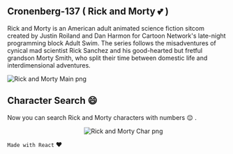 ## Cronenberg-137 ( Rick and Morty :two_hearts: )


Rick and Morty is an American adult animated science fiction sitcom created by Justin Roiland and Dan Harmon for Cartoon Network's late-night programming block Adult Swim. The series follows the misadventures of cynical mad scientist Rick Sanchez and his good-hearted but fretful grandson Morty Smith, who split their time between domestic life and interdimensional adventures.

![Rick and Morty Main png](https://github.com/amal-san/cronenberg-137/blob/master/rickandmorty.png)


## Character Search  :smile:

Now you can search Rick and Morty characters with numbers :relieved: .

&emsp;&emsp;&emsp;&emsp;&emsp;&emsp;&emsp;&emsp;&emsp;&emsp; &emsp;&emsp;  ![Rick and Morty Char png](https://github.com/amal-san/cronenberg-137/blob/master/rickandmortysearch.png)


`Made with React` :heart:
